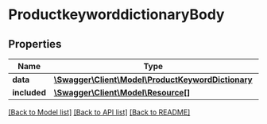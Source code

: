 # ProductkeyworddictionaryBody

## Properties
Name | Type | Description | Notes
------------ | ------------- | ------------- | -------------
**data** | [**\Swagger\Client\Model\ProductKeywordDictionary**](ProductKeywordDictionary.md) |  | [optional] 
**included** | [**\Swagger\Client\Model\Resource[]**](Resource.md) |  | [optional] 

[[Back to Model list]](../../README.md#documentation-for-models) [[Back to API list]](../../README.md#documentation-for-api-endpoints) [[Back to README]](../../README.md)

